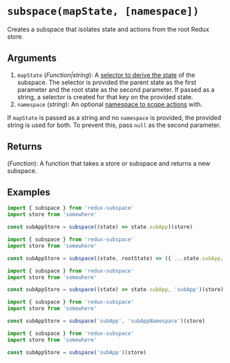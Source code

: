 # `subspace(mapState, [namespace])`

Creates a subspace that isolates state and actions from the root Redux store.

## Arguments

1. `mapState` (_Function|string_): A [selector to derive the state](/docs/basics/CreatingSubspaces.md) of the subspace. The selector is provided the parent state as the first parameter and the root state as the second parameter.  If passed as a string, a selector is created for that key on the provided state.
2. `namespace` (_string_): An optional [namespace to scope actions](/docs/basics/Namespacing.md) with.

If `mapState` is passed as a string and no `namespace` is provided, the provided string is used for both. To prevent this, pass `null` as the second parameter.

## Returns

(_Function_): A function that takes a store or subspace and returns a new subspace.

## Examples

```javascript
import { subspace } from 'redux-subspace'
import store from 'somewhere'

const subAppStore = subspace((state) => state.subApp)(store)
```

```javascript
import { subspace } from 'redux-subspace'
import store from 'somewhere'

const subAppStore = subspace((state, rootState) => ({ ...state.subApp, root: rootState }))(store)
```

```javascript
import { subspace } from 'redux-subspace'
import store from 'somewhere'

const subAppStore = subspace((state) => state.subApp, 'subApp')(store)
```

```javascript
import { subspace } from 'redux-subspace'
import store from 'somewhere'

const subAppStore = subspace('subApp', 'subAppNamespace')(store)
```

```javascript
import { subspace } from 'redux-subspace'
import store from 'somewhere'

const subAppStore = subspace('subApp')(store)
```
